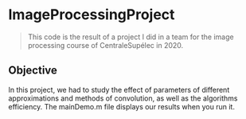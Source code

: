# ImageProcessingProject

> This code is the result of a project I did in a team for the image processing course of CentraleSupélec in 2020.

## Objective 

In this project, we had to study the effect of parameters of different approximations and methods of convolution, as well as the algorithms efficiency.
The mainDemo.m file displays our results when you run it.